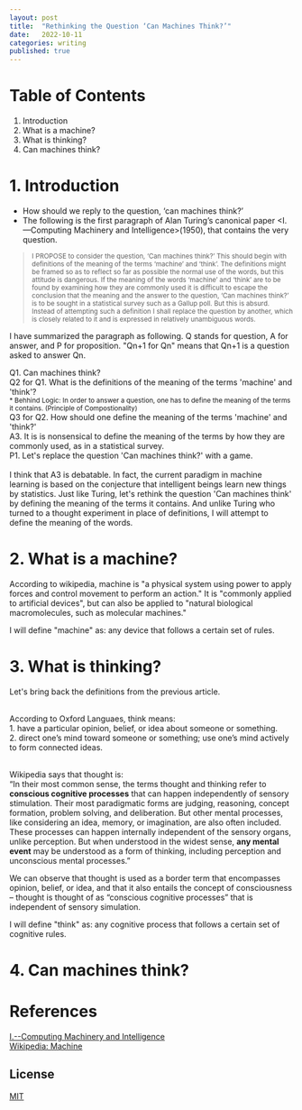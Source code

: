 ```yaml
---
layout: post
title:  "Rethinking the Question ‘Can Machines Think?’"
date:   2022-10-11
categories: writing
published: true
---
```

# Table of Contents
1. Introduction
2. What is a machine?
3. What is thinking?
4. Can machines think?

# 1. Introduction
* How should we reply to the question, ‘can machines think?’
* The following is the first paragraph of Alan Turing’s canonical paper <I.—Computing Machinery and Intelligence>(1950), that contains the very question.

><small>I PROPOSE to consider the question, ‘Can machines think?’ This should begin with definitions of the meaning of the terms ‘machine’ and ‘think’. The definitions might be framed so as to reflect so far as possible the normal use of the words, but this attitude is dangerous. If the meaning of the words ‘machine’ and ‘think’ are to be found by examining how they are commonly used it is difficult to escape the conclusion that the meaning and the answer to the question, ‘Can machines think?’ is to be sought in a statistical survey such as a Gallup poll. But this is absurd. Instead of attempting such a definition I shall replace the question by another, which is closely related to it and is expressed in relatively unambiguous words.</small>

I have summarized the paragraph as following. Q stands for question, A for answer, and P for proposition. "Qn+1 for Qn" means that Qn+1 is a question asked to answer Qn.  

Q1. Can machines think?
<br>Q2 for Q1. What is the definitions of the meaning of the terms 'machine' and 'think'?
    <br><small>* Behhind Logic: In order to answer a question, one has to define the meaning of the terms it contains. (Principle of Compostionality)</small>
<br>Q3 for Q2. How should one define the meaning of the terms 'machine' and 'think?'
<br>A3. It is is nonsensical to define the meaning of the terms by how they are commonly used, as in a statistical survey.
<br>P1. Let's replace the question 'Can machines think?' with a game.
<br/><br/>
I think that A3 is debatable. In fact, the current paradigm in machine learning is based on the conjecture that intelligent beings learn new things by statistics. Just like Turing, let's rethink the question 'Can machines think' by defining the meaning of the terms it contains. And unlike Turing who turned to a thought experiment in place of definitions, I will attempt to define the meaning of the words.

# 2. What is a machine?
According to wikipedia, machine is "a physical system using power to apply forces and control movement to perform an action." It is "commonly applied to artificial devices", but can also be applied to "natural biological macromolecules, such as molecular machines."

I will define "machine" as: any device that follows a certain set of rules. 

# 3. What is thinking?
Let's bring back the definitions from the previous article.

<br>According to Oxford Languaes, think means:
    <br>1. have a particular opinion, belief, or idea about someone or something.
    <br>2. direct one’s mind toward someone or something; use one’s mind actively to form connected ideas.

<br>Wikipedia says that thought is:
    <br>“In their most common sense, the terms thought and thinking refer to **conscious cognitive processes** that can happen independently of sensory stimulation. Their most paradigmatic forms are judging, reasoning, concept formation, problem solving, and deliberation. But other mental processes, like considering an idea, memory, or imagination, are also often included. These processes can happen internally independent of the sensory organs, unlike perception. But when understood in the widest sense, **any mental event** may be understood as a form of thinking, including perception and unconscious mental processes.”
    
We can observe that thought is used as a border term that encompasses opinion, belief, or idea, and that it also entails the concept of consciousness – thought is thought of as “conscious cognitive processes” that is independent of sensory simulation.

I will define "think" as: any cognitive process that follows a certain set of cognitive rules.

# 4. Can machines think?


# References
[I.--Computing Machinery and Intelligence](https://academic.oup.com/mind/article/LIX/236/433/986238)
<br>[Wikipedia: Machine](https://en.wikipedia.org/wiki/Machine)

<!-- %enddocs -->

## License

[MIT](./LICENSE)
